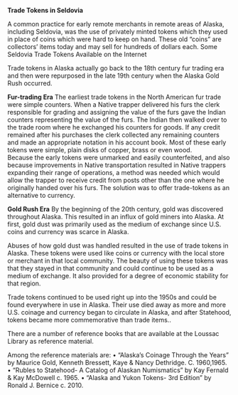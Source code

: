 **Trade Tokens in Seldovia**

A common practice for early remote merchants in remote areas of Alaska, including Seldovia, was the use of privately minted tokens which they used in place of coins which were hard to keep on hand. These old “coins” are collectors’ items today and may sell for hundreds of dollars each.
Some Seldovia Trade Tokens Available on the Internet













Trade tokens in Alaska actually go back to the 18th century fur trading era and then were repurposed in the late 19th century when the Alaska Gold Rush occurred.

**Fur-trading Era**
The earliest trade tokens in the North American fur trade were simple counters.  When a Native trapper delivered his furs the clerk responsible for grading and assigning the value of the furs gave the Indian counters representing the value of the furs.  The Indian then walked over to the trade room where he exchanged his counters for goods.  If any credit remained after his purchases the clerk collected any remaining counters and made an appropriate notation in his account book.  Most of these early tokens were simple, plain disks of copper, brass or even wood.  
Because the early tokens were unmarked and easily counterfeited, and also because improvements in Native transportation resulted in Native trappers expanding their range of operations, a method was needed which would allow the trapper to receive credit from posts other than the one where he originally handed over his furs.  The solution was to offer trade-tokens as an alternative to currency.  

**Gold Rush Era**
By the beginning of the 20th century, gold was discovered throughout Alaska. This resulted in an influx of gold miners into Alaska. At first, gold dust was primarily used as the medium of exchange since U.S. coins and currency was scarce in Alaska. 

Abuses of how gold dust was handled resulted in the use of trade tokens in Alaska. These tokens were used like coins or currency with the local store or merchant in that local community. The beauty of using these tokens was that they stayed in that community and could continue to be used as a medium of exchange. It also provided for a degree of economic stability for that region. 

Trade tokens continued to be used right up into the 1950s and could be found everywhere in use in Alaska. Their use died away as more and more U.S. coinage and  currency began to circulate in Alaska, and after Statehood, tokens became more commemorative than trade items.. 

There are a number of reference books that are available at the Loussac Library as reference material. 

Among the reference materials are:
•	“Alaska’s Coinage Through the Years” by Maurice Gold, Kenneth Bressett, Kaye & Nancy Dethridge. C. 1960,1965.
•	“Rubles to Statehood- A Catalog of Alaskan Numismatics” by Kay Fernald & Kay McDowell c. 1965.
•	“Alaska and Yukon Tokens- 3rd Edition” by Ronald J. Bernice c. 2010.

